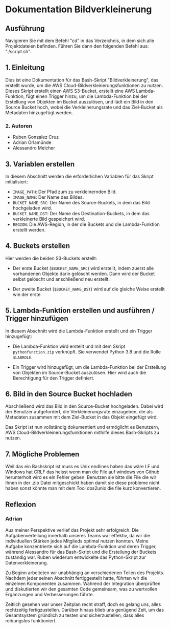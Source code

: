 # Dokumentation Bildverkleinerung

## Ausführung

Navigieren Sie mit dem Befehl "cd" in das Verzeichnis, in dem sich alle Projektdateien befinden. Führen Sie dann den folgenden Befehl aus: "./script.sh".

## 1. Einleitung

Dies ist eine Dokumentation für das Bash-Skript "Bildverkleinerung", das erstellt wurde, um die AWS Cloud-Bildverkleinerungsfunktionen zu nutzen. Dieses Skript erstellt einen AWS S3-Bucket, erstellt eine AWS Lambda-Funktion, fügt einen Trigger hinzu, um die Lambda-Funktion bei der Erstellung von Objekten im Bucket auszulösen, und lädt ein Bild in den Source Bucket hoch, wobei die Verkleinerungsrate und das Ziel-Bucket als Metadaten hinzugefügt werden.

### 2. Autoren

- Ruben Gonzalez Cruz
- Adrian Orlamünde
- Alessandro Melcher

## 3. Variablen erstellen

In diesem Abschnitt werden die erforderlichen Variablen für das Skript initialisiert:

- `IMAGE_PATH`: Der Pfad zum zu verkleinernden Bild.
- `IMAGE_NAME`: Der Name des Bildes.
- `BUCKET_NAME_SRC`: Der Name des Source-Buckets, in dem das Bild hochgeladen wird.
- `BUCKET_NAME_DST`: Der Name des Destination-Buckets, in dem das verkleinerte Bild gespeichert wird.
- `REGION`: Die AWS-Region, in der die Buckets und die Lambda-Funktion erstellt werden.

## 4. Buckets erstellen

Hier werden die beiden S3-Buckets erstellt:

- Der erste Bucket (`$BUCKET_NAME_SRC`) wird erstellt, indem zuerst alle vorhandenen Objekte darin gelöscht werden. Dann wird der Bucket selbst gelöscht und anschließend neu erstellt.

- Der zweite Bucket (`$BUCKET_NAME_DST`) wird auf die gleiche Weise erstellt wie der erste.

## 5. Lambda-Funktion erstellen und ausführen / Trigger hinzufügen

In diesem Abschnitt wird die Lambda-Funktion erstellt und ein Trigger hinzugefügt:

- Die Lambda-Funktion wird erstellt und mit dem Skript `pythonfunction.zip` verknüpft. Sie verwendet Python 3.8 und die Rolle `$LABROLE`.

- Ein Trigger wird hinzugefügt, um die Lambda-Funktion bei der Erstellung von Objekten im Source-Bucket auszulösen. Hier wird auch die Berechtigung für den Trigger definiert.

## 6. Bild in den Source Bucket hochladen

Abschließend wird das Bild in den Source-Bucket hochgeladen. Dabei wird der Benutzer aufgefordert, die Verkleinerungsrate einzugeben, die als Metadaten zusammen mit dem Ziel-Bucket in das Objekt eingefügt wird.

Das Skript ist nun vollständig dokumentiert und ermöglicht es Benutzern, AWS Cloud-Bildverkleinerungsfunktionen mithilfe dieses Bash-Skripts zu nutzen.

## 7. Mögliche Problemen

Weil das ein Bashskript ist muss es Unix endlines haben das wäre LF und Windows hat CRLF das heisst wenn man die File auf windows von Github herunterholt wird es ein Fehler geben.
Benutzen sie bitte die File die wir Ihnen in der .zip Datei mitgeschickt haben damit sie diese probleme nicht haben sonst könnte man mit dem Tool dos2unix die file kurz konvertieren.

## Reflexion
### Adrian
Aus meiner Perspektive verlief das Projekt sehr erfolgreich. Die Aufgabenverteilung innerhalb unseres Teams war effektiv, da wir die individuellen Stärken jedes Mitglieds optimal nutzen konnten. Meine Aufgabe konzentrierte sich auf die Lambda-Funktion und deren Trigger, während Alessandro für das Bash-Skript und die Erstellung der Buckets zuständig war. Ruben wiederum entwickelte das Python-Skript zur Datenverkleinerung.

Zu Beginn arbeiteten wir unabhängig an verschiedenen Teilen des Projekts. Nachdem jeder seinen Abschnitt fertiggestellt hatte, führten wir die einzelnen Komponenten zusammen. Während der Integration überprüften und diskutierten wir den gesamten Code gemeinsam, was zu wertvollen Ergänzungen und Verbesserungen führte.

Zeitlich gesehen war unser Zeitplan recht straff, doch es gelang uns, alles rechtzeitig fertigzustellen. Darüber hinaus blieb uns genügend Zeit, um das Gesamtsystem gründlich zu testen und sicherzustellen, dass alles reibungslos funktioniert.